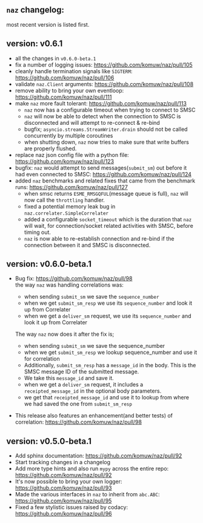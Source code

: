 ## `naz` changelog:
most recent version is listed first.

## **version:** v0.6.1
- all the changes in `v0.6.0-beta.1`
- fix a number of logging issues: https://github.com/komuw/naz/pull/105
- cleanly handle termination signals like `SIGTERM`: https://github.com/komuw/naz/pull/106
- validate `naz.Client` arguments: https://github.com/komuw/naz/pull/108
- remove ability to bring your own eventloop: https://github.com/komuw/naz/pull/111
- make `naz` more fault tolerant: https://github.com/komuw/naz/pull/113
  - `naz` now has a configurable timeout when trying to connect to SMSC
  - `naz` will now be able to detect when the connection to SMSC is disconnected and will attempt to re-connect & re-bind
  - bugfix; `asyncio.streams.StreamWriter.drain` should not be called concurrently by multiple coroutines
  - when shutting down, `naz` now tries to make sure that write buffers are properly flushed.
- replace naz json config file with a python file: https://github.com/komuw/naz/pull/123
- bugfix: `naz` would attempt to send messages(`submit_sm`) out before it had even connected to SMSC: https://github.com/komuw/naz/pull/124    
- added `naz` benchmarks and related fixes that came from the benchmark runs: https://github.com/komuw/naz/pull/127
  - when smsc returns `ESME_RMSGQFUL`(message queue is full), `naz` will now call the `throttling` handler.  
  - fixed a potential memory leak bug in `naz.correlater.SimpleCorrelater`
  - added a configurable `socket_timeout` which is the duration that `naz` will wait, for connection/socket related activities with SMSC, before timing out.
  - `naz` is now able to re-establish connection and re-bind if the connection between it and SMSC is disconnected.  


## **version:** v0.6.0-beta.1
- Bug fix: https://github.com/komuw/naz/pull/98    
    the way `naz` was handling correlations was:
    - when sending `submit_sm` we save the `sequence_number`
    - when we get `submit_sm_resp` we use its `sequence_number` and look it up from Correlater  
    - when we get a `deliver_sm` request, we use its `sequence_number` and look it up from Correlater

    The way `naz` now does it after the fix is;
    - when sending `submit_sm` we save the sequence_number
    - when we get `submit_sm_resp` we lookup sequence_number and use it for correlation
    - Additionally, `submit_sm_resp` has a `message_id` in the body. This is the SMSC message ID of the submitted message.
    - We take this `message_id` and save it.
    - when we get a `deliver_sm` request, it includes a `receipted_message_id` in the optional body parameters.
    - we get that `receipted_message_id` and use it to lookup from where we had saved the one from `submit_sm_resp`
- This release also features an enhancement(and better tests) of correlation: https://github.com/komuw/naz/pull/98  


## **version:** v0.5.0-beta.1
- Add sphinx documentation: https://github.com/komuw/naz/pull/92
- Start tracking changes in a changelog
- Add more type hints and also run `mypy` across the entire repo: https://github.com/komuw/naz/pull/92
- It's now possible to bring your own logger: https://github.com/komuw/naz/pull/93
- Made the various interfaces in `naz` to inherit from `abc.ABC`: https://github.com/komuw/naz/pull/95
- Fixed a few stylistic issues raised by codacy: https://github.com/komuw/naz/pull/96
